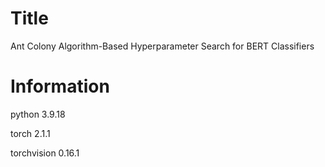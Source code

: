 # Title
Ant Colony Algorithm-Based Hyperparameter Search for BERT Classifiers
# Information
python                    3.9.18 


torch                     2.1.1 


torchvision               0.16.1 
